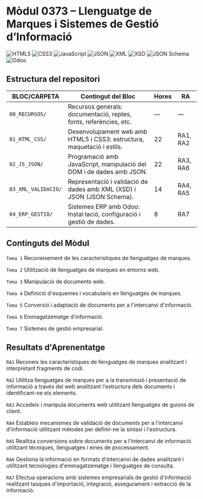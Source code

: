 # Mòdul 0373 – Llenguatge de Marques i Sistemes de Gestió d’Informació

![HTML5](https://img.shields.io/badge/HTML5-E34F26?style=for-the-badge&logo=html5&logoColor=white)
![CSS3](https://img.shields.io/badge/CSS3-1572B6?style=for-the-badge&logo=css3&logoColor=white)
![JavaScript](https://img.shields.io/badge/JavaScript-F7DF1E?style=for-the-badge&logo=javascript&logoColor=black)
![JSON](https://img.shields.io/badge/JSON-000000?style=for-the-badge&logo=json&logoColor=white)
![XML](https://img.shields.io/badge/XML-0078D7?style=for-the-badge&logo=xml&logoColor=white)
![XSD](https://img.shields.io/badge/XSD-0052CC?style=for-the-badge&logo=apachefriends&logoColor=white)
![JSON Schema](https://img.shields.io/badge/JSON_Schema-4ABF8A?style=for-the-badge&logo=swagger&logoColor=white)
![Odoo](https://img.shields.io/badge/Odoo-7A9E9F?style=for-the-badge&logo=odoo&logoColor=white)


## Estructura del repositori

| BLOC/CARPETA        | Contingut del Bloc                                                    | Hores | RA          |
| ------------------- | --------------------------------------------------------------------- | ----- | ----------- |
| `00_RECURSOS/`      | Recursos generals: documentació, reptes, fonts, referències, etc.     | —     | —           |
| `01_HTML_CSS/`      | Desenvolupament web amb HTML5 i CSS3: estructura, maquetació i estils.| 22    | RA1, RA2    |
| `02_JS_JSON/`       | Programació amb JavaScript, manipulació del DOM i de dades amb JSON.  | 22    | RA3, RA6    |
| `03_XML_VALIDACIO/` | Representació i validació de dades amb XML (XSD) i JSON (JSON Schema).| 14    | RA4, RA5    |
| `04_ERP_GESTIO/`    | Sistemes ERP amb Odoo: Instal·lació, configuració i gestió de dades.  | 8     | RA7         |


## Continguts del Mòdul

`Tema 1` Reconeixement de les característiques de llenguatges de marques.

`Tema 2` Utilització de llenguatges de marques en entorns web.

`Tema 3` Manipulació de documents web.

`Tema 4` Definició d'esquemes i vocabularis en llenguatges de marques.

`Tema 5` Conversió i adaptació de documents per a l'intercanvi d'informació.

`Tema 6` Emmagatzematge d'informació.

`Tema 7` Sistemes de gestió empresarial.

## Resultats d'Aprenentatge

`RA1`	Reconeix les característiques de llenguatges de marques analitzant i interpretant fragments de codi.

`RA2`	Utilitza llenguatges de marques per a la transmissió i presentació de informació a través del web analitzant l'estructura dels documents i identificant-ne els elements.

`RA3`	Accedeix i manipula documents web utilitzant llenguatges de guions de client.

`RA4`	Estableix mecanismes de validació de documents per a l'intercanvi d'informació utilitzant mètodes per definir-ne la sintaxi i l'estructura.

`RA5`	Realitza conversions sobre documents per a l'intercanvi de informació utilitzant tècniques, llenguatges i eines de processament.

`RA6`	Gestiona la informació en formats d'intercanvi de dades analitzant i utilitzant tecnologies d'emmagatzematge i llenguatges de consulta.

`RA7`	Efectua operacions amb sistemes empresarials de gestió d'informació realitzant tasques d'importació, integració, assegurament i extracció de la informació.